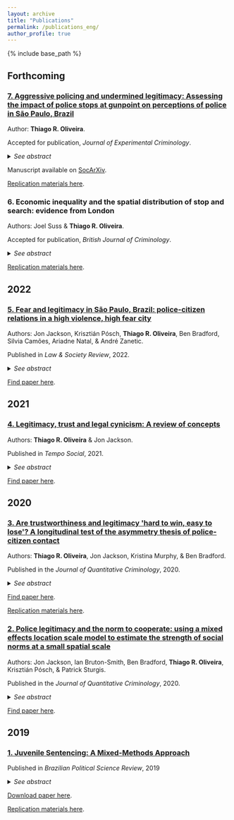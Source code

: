 ```yaml
---
layout: archive
title: "Publications"
permalink: /publications_eng/
author_profile: true
---
```


{% include base_path %}

## Forthcoming

### [7. Aggressive policing and undermined legitimacy: Assessing the impact of police stops at gunpoint on perceptions of police in São Paulo, Brazil](https://osf.io/preprints/socarxiv/v58je/)

  Author: **Thiago R. Oliveira**.
  
  Accepted for publication, <i>Journal of Experimental Criminology</i>.
  
  <details>
  <summary><i>See abstract</i></summary>
 
  <b>Abstract</b>:<br>
  
  <b>Objectives:</b> Test the effects of a recent police stop and a recent police stop at gunpoint on changes in attitudes towards the police among residents of Brazil’s biggest city.<br>
  
  <b>Methods:</b> A three-wave longitudinal survey of São Paulo residents (2015-2019) measured people’s beliefs about police legitimacy, expectations of police fairness, effectiveness, and overpolicing, whether they were recently stopped by the police, and whether officers had pointed a gun at them during that stop. Analysis is carried out using matching methods for panel data.<br>
  
  <b>Results:</b> While estimates are too imprecise to suggest an effect of a recent police stop on attitudinal change, recent police stops at gunpoint decrease public expectations of police fairness, increase expectations of over- policing, and harm public beliefs of police legitimacy.<br>
  
  <b>Conclusions:</b> Under a credible conditional parallel trends assumption, this study provides causal evidence on the relationship between aggressive policing practices and legal attitudes, with implications to public recognition of legal authority in a major Global South city.<br>
  
  <b>Keywords</b>: Aggressive policing, Brazil, causal inference with panel data, perceptions of police, police legitimacy, police stops, procedural justice
 
  </details>
  
  Manuscript available on [SocArXiv](https://osf.io/preprints/socarxiv/v58je/).
  
  [Replication materials here](https://github.com/oliveirathiago/CausalPoliceStops).

### 6. Economic inequality and the spatial distribution of stop and search: evidence from London
  
  Authors: Joel Suss & **Thiago R. Oliveira**.
  
  Accepted for publication, <i>British Journal of Criminology</i>.
  
  <details>
  <summary><i>See abstract</i></summary>
  
  <b>Abstract</b>: We analyse the spatial concentration of stop and search (S&S) practices. Previous work argues that the persistent reliance on S&S, despite weak to null deterrent effects on crime, results from a social order maintenance motivation on the part of the police. Expanding previous studies that focused on *who* tends to be stopped and searched by police officers, we focus on *where* S&S concentrates and investigate the role of economic inequality. We use data from London in 2019 and demonstrate that a novel measure of salient, spatially-granular economic inequality is positively associated with S&S incidence at a small spatial scale, even when controlling for crime rates and other important variables. Police officers more frequently stop and search members of the public in places where the well-off and the economically precarious co-exist. Implications for understanding S&S as a tool which distinguishes between citizens, between those to protect and potential criminals, are discussed.<br>
 
  <b>Keywords</b>: policing, stop and search, economic inequality, police effectiveness, social control
  
  </details>
  
  [Replication materials here](http://github.com/jhsuss/stop-search).
  
## 2022

### [5. Fear and legitimacy in São Paulo, Brazil: police-citizen relations in a high violence, high fear city](https://onlinelibrary.wiley.com/doi/abs/10.1111/lasr.12589)

  Authors: Jon Jackson, Krisztián Pósch, **Thiago R. Oliveira**, Ben Bradford, Silvia Camões, Ariadne Natal, & André Zanetic.
  
  Published in <i>Law & Society Review</i>, 2022.
  
  <details>
  <summary><i>See abstract</i></summary>

  <b>Abstract</b>: We examine consensual and coercive police–citizen relations in São Paulo, Brazil. According to procedural justice theory, popular legitimacy operates as part of a virtuous circle, whereby normatively appropriate police behavior encourages people to self-regulate, which then reduces the need for coercive forms of social control. But can consensual and coercive police–citizen relations be so easily disentangled in a city in which many people fear crime, where the ability to use force can often be palpable in even mundane police–citizen interactions, where some people fear police but also tolerate extreme police violence, and where the image of the military police as “just another (violent) gang” has significant cultural currency? Legitimacy has two components—assent (ascribed right to power) and consent (conferred right to govern)—and consistent with prior work from the US, UK, and Australia, we find that procedural justice is key to the legitimation of the police. Yet, the empirical link between legitimacy and legal compliance is complicated by ambivalent authority relations, rooted in part in heightened cultural expectations about police use of force to exercise power. We finish the paper with a discussion of the theoretical and policy implications of these findings.

  </details>
  
  [Find paper here](https://onlinelibrary.wiley.com/doi/abs/10.1111/lasr.12589).

## 2021

### [4. Legitimacy, trust and legal cynicism: A review of concepts](https://osf.io/preprints/socarxiv/7k8ma)

  Authors: **Thiago R. Oliveira** & Jon Jackson.
  
  Published in <i>Tempo Social</i>, 2021.
  
  <details>
  <summary><i>See abstract</i></summary>
  
  <b>Abstract</b>. We review the concepts of legitimacy, trust, and legal cynicism in the context the debate about police legitimacy, discuss the extent to which these concepts relate to each other, and offer some early, speculative thoughts on how a relational model of legitimacy can extend beyond procedural justiceconcerns.  Relying  upon  procedural  justice  theory,  we  emphasise  the  distinction  between  police legitimacy and legitimation: popular legitimacy is defined as public beliefs that legal authority has the right to rule (people acknowledge the moral appropriateness of legal authority) and the authority to govern (people recognise legal authority as the rightful authority), whereas legitimation is related to the criteria people use to judge the normative appropriateness of legal agents’ exercise of power (e.g., the extent to  which  police  officers  are  trustworthy  to  behave  in  accordance  with  people’s  normative expectations). Building on studies on legal cynicism and legal socialisation, we consider how other aspects of police conduct can send negative relational messages about people’s value within society and undermine  their  judgements  about  the  legitimacy  of  legal  authority –messages  of oppression, marginalisation,and neglectover the life course. We conclude suggesting avenues for future research on public-police relations.
  
   </details>
   
  [Find paper here](https://www.scielo.br/j/ts/a/bFsqvFF3DmrTzJKx3VFkgKN/).

## 2020

### [3. Are trustworthiness and legitimacy 'hard to win, easy to lose'? A longitudinal test of the asymmetry thesis of police-citizen contact](https://link.springer.com/article/10.1007/s10940-020-09478-2?wt_mc=Internal.Event.1.SEM.ArticleAuthorOnlineFirst)

  Authors: **Thiago R. Oliveira**, Jon Jackson, Kristina Murphy, & Ben Bradford.
  
  Published in the <i>Journal of Quantitative Criminology</i>, 2020.
  
  <details>
  <summary><i>See abstract</i></summary>
  
  <b>Objectives</b>: Test the asymmetry thesis of police-citizen contact that police trustworthiness and legitimacy are affected more by negative than by positive experiences of interactions with legal agents by analyzing changes in attitudes towards the police after an encounter with the police. Test whether prior attitudes moderate the impact of contact on changes in attitudes towards the police.<br>
  
  <b>Methods</b>: A two-wave panel survey of a nationally representative sample of Australian adults measured people’s beliefs about police trustworthiness (procedural fairness and effectiveness), their duty to obey the police, their contact with the police between the two waves, and their evaluation of those encounters in terms of process and outcome. Analysis is carried out using autoregressive structural equation modeling and latent moderated structural models.<br>
  
  <b>Results</b>: The association between both process and outcome evaluation of police-citizen encounters and changes in attitudes towards the police is asymmetrical for trust in police effectiveness, symmetrical for trust in procedural fairness, and asymmetrical (in the opposite direction expected) for duty to obey the police. Little evidence of heterogeneity in the association between encounters and trust in procedural fairness and duty to obey, but prior levels of perceived effectiveness moderate the association between outcome evaluation and changes in trust in police effectiveness.<br>
  
  <b>Conclusions</b>: The association between police-citizen encounters and attitudes towards the police may not be as asymmetrical as previously thought, particularly for changes in trust in procedural fairness and legitimacy. Policy implications include considering public-police interactions as ‘teachable moments’ and potential sources for enhancing police trustworthiness and legitimacy.

  </details>
  
  [Find paper here](https://link.springer.com/article/10.1007/s10940-020-09478-2?wt_mc=Internal.Event.1.SEM.ArticleAuthorOnlineFirst).
  
  [Replication materials here](https://github.com/oliveirathiago/HardToWinEasyToLose_JQC2020).
  

### [2. Police legitimacy and the norm to cooperate: using a mixed effects location scale model to estimate the strength of social norms at a small spatial scale](https://link.springer.com/article/10.1007%2Fs10940-020-09467-5)

  Authors: Jon Jackson, Ian Bruton-Smith, Ben Bradford, **Thiago R. Oliveira**, Krisztián Pósch, & Patrick Sturgis.

  Published in the <i>Journal of Quantitative Criminology</i>, 2020.
  
  <details>
  <summary><i>See abstract</i></summary>

  <b>Abstract</b>.<br>
  <b>Objectives</b>: Test whether cooperation with the police can be modelled as a place-based norm that varies in strength from one neighborhoodto the next. Estimate whether perceived police legitimacy predicts an  individual’s willingness  to  cooperate in weak-norm neighborhoods,but not in  strong-norm neighborhoods where most  people  are either willing or  unwilling to  cooperate, irrespective of  their perceptions of police legitimacy.<br>
  
  <b>Methods</b>: A survey of 1,057individuals in 98 relatively high-crime English neighborhoodsdefined at a small spatial scale measured (a) willingness to cooperate using a hypothetical crime vignette and (b) legitimacy using indicators of normative alignment between police and citizen values. A mixed-effects,location-scale  model  estimated the  cluster-level  mean  and cluster-level variance  of willingness  to cooperateas a neighborhood-level latent variable. A cross-level interaction tested whether legitimacy predicts individual-level willingness to cooperate only in neighborhoods where the norm is weak.<br>
  
  <b>Results</b>: Willingness to cooperate clustered strongly by neighborhood. Therewere neighborhoods with (i) high meanand low variance, (ii) high meanand high variance, (iii) (relatively) low meanand low variance, and (iv) (relatively) low meanand high variance. Legitimacy was only a positive predictor of cooperation  in neighborhoods  that had a (relatively) low  mean  and  high  variance.  There  was little variance left to explain in neighborhoods where the norm was strong.<br>
  
  <b>Conclusions</b>: Findings support a boundary condition of procedural  justice  theory:  namely, that cooperationcan  be  modelled  asa place-based norm  that  variesin  strengthfrom neighborhood to neighborhoodand that legitimacy only predicts an  individual’s willingness  to  cooperate in neighborhoods where the norm is relatively weak. 

  </details>

  [Find paper here](https://link.springer.com/article/10.1007%2Fs10940-020-09467-5).

## 2019

### [1. Juvenile Sentencing: A Mixed-Methods Approach](http://oliveirathiago.github.io/files/paper_2019bpsr.pdf)

Published in *Brazilian Political Science Review*, 2019

<details>
<summary><i>See abstract</i></summary>

<b>Abstract</b>: How do socially relevant attributes influence juvenile criminal sentencing? While judicial decisions should, in principle, be fully based on legally relevant factors such as the seriousness of the offense and the defendant’s criminal record, I ask whether and how extralegal characteristics related to the adolescent’s position in structural relations affect the decision-making process. I propose a mixed-methods design to study mechanisms of criminal sentencing. Using data from a representative sample of the São Paulo juvenile justice system records, I estimate mixed-effects logistic models to assess the probability of being sentenced to confinement given certain extralegal attributes, while controlling for legally relevant variables. Interaction effects show that adolescents registered as full-time students and classified as drug users are more likely to be sentenced to confinement than their counterparts, even when the arraignment is the same. The second step involved weekly visits to the juvenile courthouse in São Paulo over four months to observe judicial hearings. Prosecutors are central to the decision-making process. The standard decision-making mechanism is based on police documents and legally relevant information. When there is a rupture in the definition of the situation (usually when non-minority defendants enter the courtroom), a new mechanism emerges and more lenient decisions are made.

</details>

[Download paper here](http://oliveirathiago.github.io/files/paper_2019bpsr.pdf).

[Replication materials here](https://doi.org/10.7910/DVN/QLKRGD).


